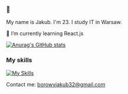  ### 👋 

 My name is Jakub. I'm 23. I study IT in Warsaw.
 
 🌱 I’m currently learning React.js
 
 [![Anurag's GitHub stats](https://github-readme-stats.vercel.app/api?username=Jakbor32)](https://github.com/anuraghazra/github-readme-stats)
 
  ### My skills
  [![My Skills](https://skillicons.dev/icons?i=html,css,js,bootstrap,wordpress,git,react,tailwind)](https://skillicons.dev)

 Contact me: borowyjakub32@gmail.com
